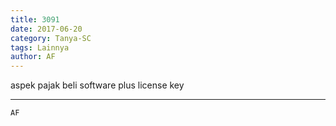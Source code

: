```yaml
---
title: 3091
date: 2017-06-20
category: Tanya-SC
tags: Lainnya
author: AF
---
```


aspek pajak beli software plus license key

---



`AF`

